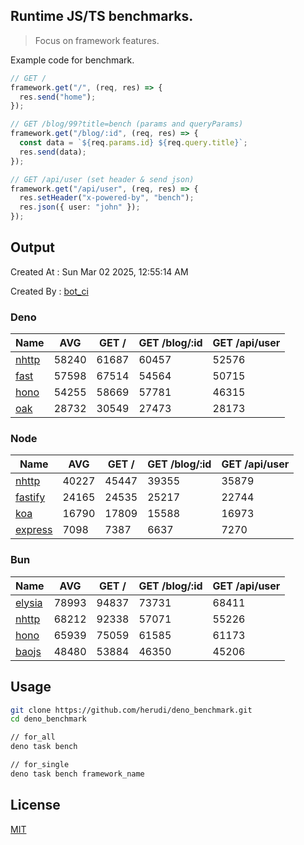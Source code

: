## Runtime JS/TS benchmarks.

> Focus on framework features.

Example code for benchmark.
```ts
// GET /
framework.get("/", (req, res) => {
  res.send("home");
});

// GET /blog/99?title=bench (params and queryParams)
framework.get("/blog/:id", (req, res) => {
  const data = `${req.params.id} ${req.query.title}`;
  res.send(data);
});

// GET /api/user (set header & send json)
framework.get("/api/user", (req, res) => {
  res.setHeader("x-powered-by", "bench");
  res.json({ user: "john" });
});
```

## Output
Created At : Sun Mar 02 2025, 12:55:14 AM

Created By : [bot_ci](https://github.com/herudi/deno_benchmarks/commits?author=github-actions%5Bbot%5D)


### Deno
|Name|AVG|GET /|GET /blog/:id|GET /api/user|
|----|----|----|----|----|
|[nhttp](https://github.com/nhttp/nhttp)|58240|61687|60457|52576|
|[fast](https://github.com/danteissaias/fast)|57598|67514|54564|50715|
|[hono](https://github.com/honojs/hono)|54255|58669|57781|46315|
|[oak](https://github.com/oakserver/oak)|28732|30549|27473|28173|
  


### Node
|Name|AVG|GET /|GET /blog/:id|GET /api/user|
|----|----|----|----|----|
|[nhttp](https://github.com/nhttp/nhttp)|40227|45447|39355|35879|
|[fastify](https://github.com/fastify/fastify)|24165|24535|25217|22744|
|[koa](https://github.com/koajs/koa)|16790|17809|15588|16973|
|[express](https://github.com/expressjs/express)|7098|7387|6637|7270|
  


### Bun
|Name|AVG|GET /|GET /blog/:id|GET /api/user|
|----|----|----|----|----|
|[elysia](https://github.com/elysiajs/elysia)|78993|94837|73731|68411|
|[nhttp](https://github.com/nhttp/nhttp)|68212|92338|57071|55226|
|[hono](https://github.com/honojs/hono)|65939|75059|61585|61173|
|[baojs](https://github.com/mattreid1/baojs)|48480|53884|46350|45206|
  



## Usage

```bash
git clone https://github.com/herudi/deno_benchmark.git
cd deno_benchmark

// for_all
deno task bench

// for_single
deno task bench framework_name
```

## License

[MIT](LICENSE)

